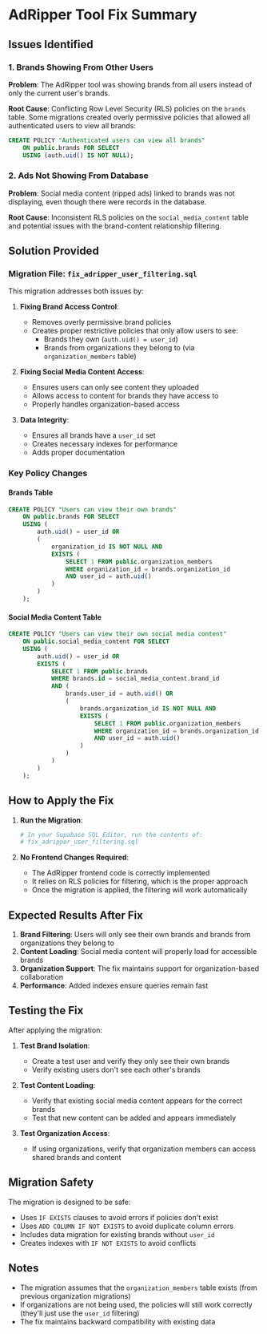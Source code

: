 # AdRipper Tool Fix Summary

## Issues Identified

### 1. Brands Showing From Other Users
**Problem**: The AdRipper tool was showing brands from all users instead of only the current user's brands.

**Root Cause**: Conflicting Row Level Security (RLS) policies on the `brands` table. Some migrations created overly permissive policies that allowed all authenticated users to view all brands:

```sql
CREATE POLICY "Authenticated users can view all brands" 
    ON public.brands FOR SELECT
    USING (auth.uid() IS NOT NULL);
```

### 2. Ads Not Showing From Database
**Problem**: Social media content (ripped ads) linked to brands was not displaying, even though there were records in the database.

**Root Cause**: Inconsistent RLS policies on the `social_media_content` table and potential issues with the brand-content relationship filtering.

## Solution Provided

### Migration File: `fix_adripper_user_filtering.sql`

This migration addresses both issues by:

1. **Fixing Brand Access Control**:
   - Removes overly permissive brand policies
   - Creates proper restrictive policies that only allow users to see:
     - Brands they own (`auth.uid() = user_id`)
     - Brands from organizations they belong to (via `organization_members` table)

2. **Fixing Social Media Content Access**:
   - Ensures users can only see content they uploaded
   - Allows access to content for brands they have access to
   - Properly handles organization-based access

3. **Data Integrity**:
   - Ensures all brands have a `user_id` set
   - Creates necessary indexes for performance
   - Adds proper documentation

### Key Policy Changes

#### Brands Table
```sql
CREATE POLICY "Users can view their own brands" 
    ON public.brands FOR SELECT
    USING (
        auth.uid() = user_id OR
        (
            organization_id IS NOT NULL AND
            EXISTS (
                SELECT 1 FROM public.organization_members 
                WHERE organization_id = brands.organization_id 
                AND user_id = auth.uid()
            )
        )
    );
```

#### Social Media Content Table
```sql
CREATE POLICY "Users can view their own social media content" 
    ON public.social_media_content FOR SELECT
    USING (
        auth.uid() = user_id OR
        EXISTS (
            SELECT 1 FROM public.brands 
            WHERE brands.id = social_media_content.brand_id 
            AND (
                brands.user_id = auth.uid() OR
                (
                    brands.organization_id IS NOT NULL AND
                    EXISTS (
                        SELECT 1 FROM public.organization_members 
                        WHERE organization_id = brands.organization_id 
                        AND user_id = auth.uid()
                    )
                )
            )
        )
    );
```

## How to Apply the Fix

1. **Run the Migration**:
   ```bash
   # In your Supabase SQL Editor, run the contents of:
   # fix_adripper_user_filtering.sql
   ```

2. **No Frontend Changes Required**:
   - The AdRipper frontend code is correctly implemented
   - It relies on RLS policies for filtering, which is the proper approach
   - Once the migration is applied, the filtering will work automatically

## Expected Results After Fix

1. **Brand Filtering**: Users will only see their own brands and brands from organizations they belong to
2. **Content Loading**: Social media content will properly load for accessible brands
3. **Organization Support**: The fix maintains support for organization-based collaboration
4. **Performance**: Added indexes ensure queries remain fast

## Testing the Fix

After applying the migration:

1. **Test Brand Isolation**: 
   - Create a test user and verify they only see their own brands
   - Verify existing users don't see each other's brands

2. **Test Content Loading**:
   - Verify that existing social media content appears for the correct brands
   - Test that new content can be added and appears immediately

3. **Test Organization Access**:
   - If using organizations, verify that organization members can access shared brands and content

## Migration Safety

The migration is designed to be safe:
- Uses `IF EXISTS` clauses to avoid errors if policies don't exist
- Uses `ADD COLUMN IF NOT EXISTS` to avoid duplicate column errors
- Includes data migration for existing brands without `user_id`
- Creates indexes with `IF NOT EXISTS` to avoid conflicts

## Notes

- The migration assumes that the `organization_members` table exists (from previous organization migrations)
- If organizations are not being used, the policies will still work correctly (they'll just use the `user_id` filtering)
- The fix maintains backward compatibility with existing data 